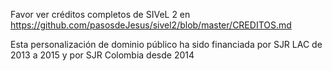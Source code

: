 
Favor ver créditos completos de SIVeL 2 en 
	https://github.com/pasosdeJesus/sivel2/blob/master/CREDITOS.md

Esta personalización de dominio público ha sido financiada por 
SJR LAC de 2013 a 2015 y por SJR Colombia desde 2014
